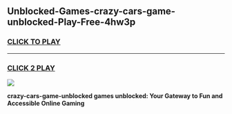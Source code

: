
## Unblocked-Games-crazy-cars-game-unblocked-Play-Free-4hw3p
<h3>
<a href="https://premium76.site?title=crazy-cars-game-unblocked&ref=12A">CLICK TO PLAY</a></h3>
<hr>

<h3>
<a href="https://premium76.site?title=crazy-cars-game-unblocked&ref=12A">CLICK 2 PLAY</a>
  
</h3>

<a href="https://premium76.site?title=crazy-cars-game-unblocked&ref=12A"><img src="https://clearcache.store/games.png"></a>


**crazy-cars-game-unblocked games unblocked: Your Gateway to Fun and Accessible Online Gaming**
